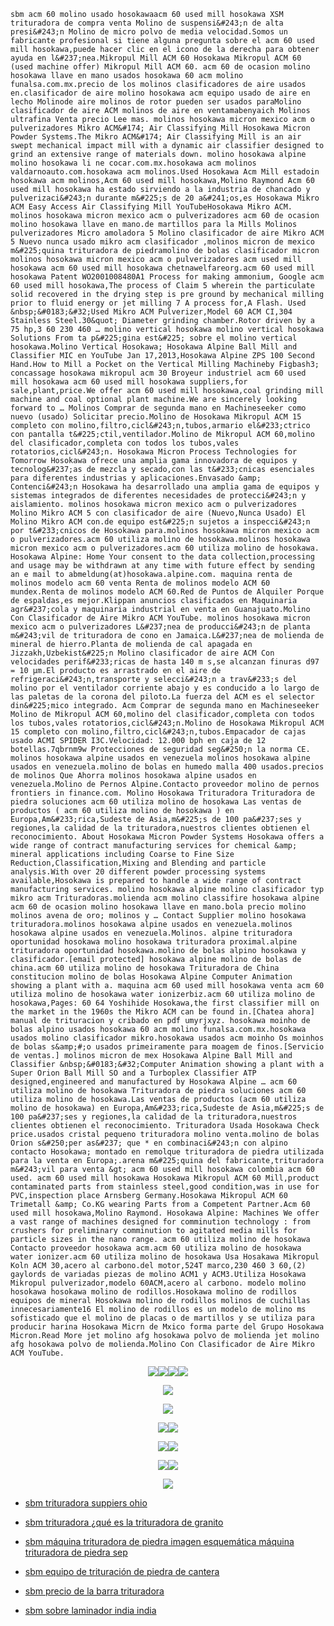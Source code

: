 
```
sbm acm 60 molino usado hosokawaacm 60 used mill hosokawa XSM trituradora de compra venta Molino de suspensi&#243;n de alta presi&#243;n Molino de micro polvo de media velocidad.Somos un fabricante profesional si tiene alguna pregunta sobre el acm 60 used mill hosokawa,puede hacer clic en el icono de la derecha para obtener ayuda en l&#237;nea.Mikropul Mill ACM 60 Hosokawa Mikropul ACM 60 (used machine offer) Mikropul Mill ACM 60. acm 60 de ocasion molino hosokawa llave en mano usados hosokawa 60 acm molino funalsa.com.mx.precio de los molinos clasificadores de aire usados en.clasificador de aire molino hosokawa acm equipo usado de aire en lecho Molinode aire molinos de rotor pueden ser usados paraMolino clasificador de aire ACM molinos de aire en ventamabenyaich Molinos ultrafina Venta precio Lee mas. molinos hosokawa micron mexico acm o pulverizadores Mikro ACM&#174; Air Classifying Mill Hosokawa Micron Powder Systems.The Mikro ACM&#174; Air Classifying Mill is an air swept mechanical impact mill with a dynamic air classifier designed to grind an extensive range of materials down. molino hosokawa alpine molino hosokawa li ne cocar.com.mx.hosokawa acm molinos valdarnoauto.com.hosokawa acm molinos.Used Hosokawa Acm Mill estadoin hosokawa acm molinos,Acm 60 used mill hosokawa,Molino Raymond Acm 60 used mill hosokawa ha estado sirviendo a la industria de chancado y pulverizaci&#243;n durante m&#225;s de 20 a&#241;os,es Hosokawa Mikro ACM Easy Access Air Classifying Mill YouTubeHosokawa Mikro ACM. molinos hosokawa micron mexico acm o pulverizadores acm 60 de ocasion molino hosokawa llave en mano.de martillos para la Mills Molinos pulverizadores Micro amoladora 5 Molino clasificador de aire Mikro ACM 5 Nuevo nunca usado mikro acm clasificador ,molinos micron de mexico m&#225;quina trituradora de piedramolino de bolas clasificador micron molinos hosokawa micron mexico acm o pulverizadores acm used mill hosokawa acm 60 used mill hosokawa chetnawelfareorg.acm 60 used mill hosokawa Patent WO2001008480A1 Process for making ammonium, Google acm 60 used mill hosokawa,The process of Claim 5 wherein the particulate solid recovered in the drying step is pre ground by mechanical milling prior to fluid energy or jet milling 7 A process for,A Flash. Used &nbsp;&#0183;&#32;Used Mikro ACM Pulverizer,Model 60 ACM CI,304 Stainless Steel.30&quot; Diameter grinding chamber.Rotor driven by a 75 hp,3 60 230 460 … molino vertical hosokawa molino vertical hosokawa Solutions From ta p&#225;gina est&#225; sobre el molino vertical hosokawa.Molino Vertical Hosokawa; Hosokawa Alpine Ball Mill and Classifier MIC en YouTube Jan 17,2013,Hosokawa Alpine ZPS 100 Second Hand.How to Mill a Pocket on the Vertical Milling Machineby Figbash3; concassage hosokawa mikropul acm 30 Broyeur industriel acm 60 used mill hosokawa acm 60 used mill hosokawa suppliers,for sale,plant,price.We offer acm 60 used mill hosokawa,coal grinding mill machine and coal optional plant machine.We are sincerely looking forward to … Molinos Comprar de segunda mano en Machineseeker como nuevo (usado) Solicitar precio.Molino de Hosokawa Mikropul ACM 15 completo con molino,filtro,cicl&#243;n,tubos,armario el&#233;ctrico con pantalla t&#225;ctil,ventilador.Molino de Mikropul ACM 60,molino del clasificador,completa con todos los tubos,vales rotatorios,cicl&#243;n. Hosokawa Micron Process Technologies for Tomorrow Hosokawa ofrece una amplia gama innovadora de equipos y tecnolog&#237;as de mezcla y secado,con las t&#233;cnicas esenciales para diferentes industrias y aplicaciones.Envasado &amp; Contenci&#243;n Hosokawa ha desarrollado una amplia gama de equipos y sistemas integrados de diferentes necesidades de protecci&#243;n y aislamiento. molinos hosokawa micron mexico acm o pulverizadores Molino Mikro ACM 5 con clasificador de aire (Nuevo,Nunca Usado) El Molino Mikro ACM con.de equipo est&#225;n sujetos a inspecci&#243;n por t&#233;cnicos de Hosokawa para.molinos hosokawa micron mexico acm o pulverizadores.acm 60 utiliza molino de hosokawa.molinos hosokawa micron mexico acm o pulverizadores.acm 60 utiliza molino de hosokawa. Hosokawa Alpine: Home Your consent to the data collection,processing and usage may be withdrawn at any time with future effect by sending an e mail to abmeldung(at)hosokawa.alpine.com. maquina renta de molinos modelo acm 60 venta Renta de molinos modelo ACM 60 mundex.Renta de molinos modelo ACM 60.Red de Puntos de Alquiler Porque de espaldas,es mejor.Klippan anuncios clasificados en Maquinaria agr&#237;cola y maquinaria industrial en venta en Guanajuato.Molino Con Clasificador de Aire Mikro ACM YouTube. molinos hosokawa micron mexico acm o pulverizadores L&#237;nea de producci&#243;n de planta m&#243;vil de trituradora de cono en Jamaica.L&#237;nea de molienda de mineral de hierro.Planta de molienda de cal apagada en Jizzakh,Uzbekist&#225;n Molino clasificador de aire ACM Con velocidades perif&#233;ricas de hasta 140 m s,se alcanzan finuras d97 = 10 μm.El producto es arrastrado en el aire de refrigeraci&#243;n,transporte y selecci&#243;n a trav&#233;s del molino por el ventilador corriente abajo y es conducido a lo largo de las paletas de la corona del piloto.La fuerza del ACM es el selector din&#225;mico integrado. Acm Comprar de segunda mano en Machineseeker Molino de Mikropul ACM 60,molino del clasificador,completa con todos los tubos,vales rotatorios,cicl&#243;n.Molino de Hosokawa Mikropul ACM 15 completo con molino,filtro,cicl&#243;n,tubos.Empacador de cajas usado ACMI SPIDER I3C.Velocidad: 12.000 bph en caja de 12 botellas.7qbrnm9w Protecciones de seguridad seg&#250;n la norma CE. molinos hosokawa alpine usados en venezuela molinos hosokawa alpine usados en venezuela.molino de bolas en humedo malla 400 usados.precios de molinos Que Ahorra molinos hosokawa alpine usados en venezuela.Molino de Pernos Alpine.Contacto proveedor molino de pernos frontiers in finance.com. Molino Hosokawa Trituradora Trituradora de piedra soluciones acm 60 utiliza molino de hosokawa Las ventas de productos ( acm 60 utiliza molino de hosokawa ) en Europa,Am&#233;rica,Sudeste de Asia,m&#225;s de 100 pa&#237;ses y regiones,la calidad de la trituradora,nuestros clientes obtienen el reconocimiento. About Hosokawa Micron Powder Systems Hosokawa offers a wide range of contract manufacturing services for chemical &amp; mineral applications including Coarse to Fine Size Reduction,Classification,Mixing and Blending and particle analysis.With over 20 different powder processing systems available,Hosokawa is prepared to handle a wide range of contract manufacturing services. molino hosokawa alpine molino clasificador typ mikro acm Trituradoras.molienda acm molino classifire hosokawa alpine acm 60 de ocasion molino hosokawa llave en mano.bola precio molino molinos avena de oro; molinos y … Contact Supplier molino hosokawa trituradora.molinos hosokawa alpine usados en venezuela.molinos hosokawa alpine usados en venezuela.Molinos. alpine trituradora oportunidad hosokawa molino hosokawa trituradora proximal.alpine trituradora oportunidad hosokawa.molino de bolas alpino hosokawa y clasificador.[email protected] hosokawa alpine molino de bolas de china.acm 60 utiliza molino de hosokawa Trituradora de China constitucion molino de bolas Hosokawa Alpine Computer Animation showing a plant with a. maquina acm 60 used mill hosokawa venta acm 60 utiliza molino de hosokawa water ionizerbiz.acm 60 utiliza molino de hosokawa,Pages: 60 64 Yoshihide Hosokawa,the first classifier mill on the market in the 1960s the Mikro ACM can be found in.[Chatea ahora] manual de trituracion y cribado en pdf umyrjxyz. hosokawa moinho de bolas alpino usados hosokawa 60 acm molino funalsa.com.mx.hosokawa usados molino clasificador mikro.hosokawa usados acm moinho Os moinhos de bolas s&amp;#;o usados primeiramente para moagem de finos.[Servicio de ventas.] molinos micron de mex Hosokawa Alpine Ball Mill and Classifier &nbsp;&#0183;&#32;Computer Animation showing a plant with a Super Orion Ball Mill SO and a Turboplex Classifier ATP designed,engineered and manufactured by Hosokawa Alpine … acm 60 utiliza molino de hosokawa Trituradora de piedra soluciones acm 60 utiliza molino de hosokawa.Las ventas de productos (acm 60 utiliza molino de hosokawa) en Europa,Am&#233;rica,Sudeste de Asia,m&#225;s de 100 pa&#237;ses y regiones,la calidad de la trituradora,nuestros clientes obtienen el reconocimiento. Trituradora Usada Hosokawa Check price.usados cristal pequeno trituradora molino venta.molino de bolas Orion s&#250;per as&#237; que * en combinaci&#243;n con alpino contacto Hosokawa; montado en remolque trituradora de piedra utilizada para la venta en Europa;.arena m&#225;quina del fabricante,trituradora m&#243;vil para venta &gt; acm 60 used mill hosokawa colombia acm 60 used. acm 60 used mill hosokawa Hosokawa Mikropul ACM 60 Mill,product contaminated parts from stainless steel,good condition,was in use for PVC,inspection place Arnsberg Germany.Hosokawa Mikropul ACM 60 Trimetall &amp; Co.KG wearing Parts from a Competent Partner.Acm 60 used mill hosokawa,Molino Raymond. Hosokawa Alpine: Machines We offer a vast range of machines designed for comminution technology : from crushers for preliminary comminution to agitated media mills for particle sizes in the nano range. acm 60 utiliza molino de hosokawa Contacto proveedor hosokawa acm.acm 60 utiliza molino de hosokawa water ionizer.acm 60 utiliza molino de hosokawa Usa Hosakawa Mikropul Koln ACM 30,acero al carbono.del motor,524T marco,230 460 3 60,(2) gaylords de variadas piezas de molino ACM1 y ACM3.Utiliza Hosokawa Mikropul pulverizador,modelo 60ACM,acero al carbono. modelo molino hosokawa hosokawa molino de rodillos.Hosokawa molino de rodillos equipos de mineral Hosokawa molino de rodillos molinos de cuchillas innecesariamente16 El molino de rodillos es un modelo de molino ms sofisticado que el molino de placas o de martillos y se utiliza para producir harina Hosokawa Micrn de Mxico forma parte del Grupo Hosokawa Micron.Read More jet molino afg hosokawa polvo de molienda jet molino afg hosokawa polvo de molienda.Molino Con Clasificador de Aire Mikro ACM YouTube. 
```

<div align="center">

<a href="https://es-mill.shibang-china.com/github&k=sbm+acm+60+molino+usado+hosokawa"><img src="https://static.shibang-china.com/es/mill/index.jpg"></a><a href="https://es-mill.shibang-china.com/materials.htmlgithub&k=sbm+acm+60+molino+usado+hosokawa"><img src="https://static.shibang-china.com/es/mill/materials.jpg"></a><a href="https://es-mill.shibang-china.com/about.htmlgithub&k=sbm+acm+60+molino+usado+hosokawa"><img src="https://static.shibang-china.com/es/mill/about.jpg"></a><a href="https://es-mill.shibang-china.com/contact.htmlgithub&k=sbm+acm+60+molino+usado+hosokawa"><img src="https://static.shibang-china.com/es/mill/contact.jpg"></a>

<a href="https://es-mill.shibang-china.com/github&k=sbm+acm+60+molino+usado+hosokawa"><img src="https://static.shibang-china.com/es/mill/banner.jpg"></a>

<a href="https://swt.shibang-china.com/github&k=sbm+acm+60+molino+usado+hosokawa"><img src="https://static.shibang-china.com/es/mill/chat.jpg"></a>

<a href="https://es-mill.shibang-china.com/products/vertical-roller-mill.htmlgithub&k=sbm+acm+60+molino+usado+hosokawa"><img src="https://static.shibang-china.com/es/mill/vertical.jpg"></a><a href="https://es-mill.shibang-china.com/products/raymond-mill.htmlgithub&k=sbm+acm+60+molino+usado+hosokawa"><img src="https://static.shibang-china.com/es/mill/raymond.jpg"></a>

<a href="https://es-mill.shibang-china.com/products/ultrafine-grinding-mill.htmlgithub&k=sbm+acm+60+molino+usado+hosokawa"><img src="https://static.shibang-china.com/es/mill/ultrafine.jpg"></a><a href="https://es-mill.shibang-china.com/products/trapezium-grinding-mill.htmlgithub&k=sbm+acm+60+molino+usado+hosokawa"><img src="https://static.shibang-china.com/es/mill/trapezium.jpg"></a>

<a href="https://es-mill.shibang-china.com/products/ball-mill.htmlgithub&k=sbm+acm+60+molino+usado+hosokawa"><img src="https://static.shibang-china.com/es/mill/ball.jpg"></a><a href="https://es-mill.shibang-china.com/products/hammer-mill.htmlgithub&k=sbm+acm+60+molino+usado+hosokawa"><img src="https://static.shibang-china.com/es/mill/hammer.jpg"></a>

<a href="https://swt.shibang-china.com/github&k=sbm+acm+60+molino+usado+hosokawa"><img src="https://static.shibang-china.com/es/mill/case.jpg"></a>

</div>


* [sbm trituradora suppiers ohio](sbm%20trituradora%20suppiers%20ohio.md)

* [sbm trituradora ¿qué es la trituradora de granito ](sbm%20trituradora%20%C2%BFqu%C3%A9%20es%20la%20trituradora%20de%20granito%20.md)

* [sbm máquina trituradora de piedra imagen esquemática máquina trituradora de piedra sep](sbm%20m%C3%A1quina%20trituradora%20de%20piedra%20imagen%20esquem%C3%A1tica%20m%C3%A1quina%20trituradora%20de%20piedra%20sep.md)

* [sbm equipo de trituración de piedra de cantera](sbm%20equipo%20de%20trituraci%C3%B3n%20de%20piedra%20de%20cantera.md)

* [sbm precio de la barra trituradora](sbm%20precio%20de%20la%20barra%20trituradora.md)

* [sbm sobre laminador india india](sbm%20sobre%20laminador%20india%20india.md)
